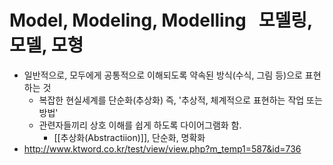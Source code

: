 # Model, Modeling, Modelling   모델링, 모델, 모형

- 일반적으로, 모두에게 공통적으로 이해되도록 약속된 방식(수식, 그림 등)으로 표현하는 것
	- 복잡한 현실세계를 단순화(추상화) 즉, '추상적, 체계적으로 표현하는 작업 또는 방법'
	- 관련자들끼리 상호 이해를 쉽게 하도록 다이어그램화 함.
		- [[추상화(Abstractiion)]], 단순화, 명확화
- http://www.ktword.co.kr/test/view/view.php?m_temp1=587&id=736